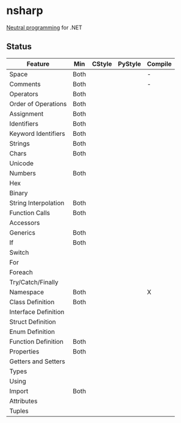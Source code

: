 # nsharp

[Neutral programming](Docs/neutral_programming.md) for .NET

## Status

Feature                 | Min  | CStyle | PyStyle | Compile
----------------------- | ---- | ------ | ------- | -------
Space                   | Both |        |         | -
Comments                | Both |        |         | -
Operators               | Both |        |         |
Order of Operations     | Both |        |         |
Assignment              | Both |        |         |
Identifiers             | Both |        |         |
Keyword Identifiers     | Both |        |         |
Strings                 | Both |        |         |
Chars                   | Both |        |         |
Unicode                 |      |        |         |
Numbers                 | Both |        |         |
Hex                     |      |        |         |
Binary                  |      |        |         |
String Interpolation    | Both |        |         |
Function Calls          | Both |        |         |
Accessors               |      |        |         |
Generics                | Both |        |         |
If                      | Both |        |         |
Switch                  |      |        |         |
For                     |      |        |         |
Foreach                 |      |        |         |
Try/Catch/Finally       |      |        |         |
Namespace               | Both |        |         | X
Class Definition        | Both |        |         |
Interface Definition    |      |        |         |
Struct Definition       |      |        |         |
Enum Definition         |      |        |         |
Function Definition     | Both |        |         |
Properties              | Both |        |         |
Getters and Setters     |      |        |         |
Types                   |      |        |         |
Using                   |      |        |         |
Import                  | Both |        |         |
Attributes              |      |        |         |
Tuples                  |      |        |         |
